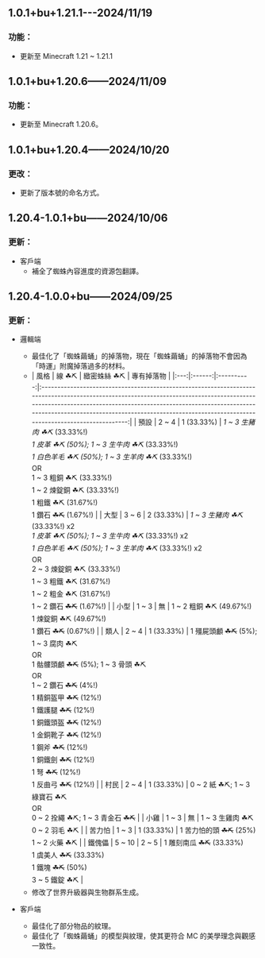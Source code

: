 ## 1.0.1+bu+1.21.1---2024/11/19

### 功能：

- 更新至 Minecraft 1.21 ~ 1.21.1

## 1.0.1+bu+1.20.6——2024/11/09

### 功能：

- 更新至 Minecraft 1.20.6。

## 1.0.1+bu+1.20.4——2024/10/20

### 更改：

- 更新了版本號的命名方式。

## 1.20.4-1.0.1+bu——2024/10/06

### 更新：

- 客戶端
	- 補全了蜘蛛內容進度的資源包翻譯。

## 1.20.4-1.0.0+bu——2024/09/25

### 更新：

- 邏輯端
	- 最佳化了「蜘蛛繭蛹」的掉落物，現在「蜘蛛繭蛹」的掉落物不會因為「時運」附魔掉落過多的材料。
	- | 風格  |  線 ☘⛏  |  緻密蛛絲 ☘⛏   |                                                                                                                                                        專有掉落物                                                                                                                                                        |
	        |:---:|:------:|:----------:|:-------------------------------------------------------------------------------------------------------------------------------------------------------------------------------------------------------------------------------------------------------------------------------------------------------------------:|
	  | 預設  | 2 ~ 4  | 1 (33.33%) |                                         *1 ~ 3 生豬肉 ☘⛏* (33.33%!) <br> *1 皮革 ☘⛏ (50%); 1 ~ 3 生牛肉 ☘⛏* (33.33%!) <br> *1 白色羊毛 ☘⛏ (50%); 1 ~ 3 生羊肉 ☘⛏* (33.33%!) <br>OR<br> 1 ~ 3 粗銅 ☘⛏ (33.33%!) <br> 1 ~ 2 煉錠銅 ☘⛏ (33.33%!) <br> 1 粗鐵 ☘⛏ (31.67%!) <br> 1 鑽石 ~~☘⛏~~ (1.67%!)                                          |
	  | 大型  | 3 ~ 6  | 2 (33.33%) |                                 *1 ~ 3 生豬肉 ☘⛏* (33.33%!) x2 <br> *1 皮革 ☘⛏ (50%); 1 ~ 3 生牛肉 ☘⛏* (33.33%!) x2 <br> *1 白色羊毛 ☘⛏ (50%); 1 ~ 3 生羊肉 ☘⛏* (33.33%!) x2 <br>OR<br> 2 ~ 3 煉錠銅 ☘⛏ (33.33%!) <br> 1 ~ 3 粗鐵 ☘⛏ (31.67%!) <br> 1 ~ 2 粗金 ☘⛏ (31.67%!) <br> 1 ~ 2 鑽石 ~~☘⛏~~ (1.67%!)                                 |
	  | 小型  | 1 ~ 3  |     無      |                                                                                                                       1 ~ 2 粗銅 ☘⛏ (49.67%!) <br> 1 煉錠銅 ☘⛏ (49.67%!) <br> 1 鑽石 ~~☘⛏~~ (0.67%!)                                                                                                                       |
	  | 類人  | 2 ~ 4  | 1 (33.33%) | 1 殭屍頭顱 ~~☘⛏~~ (5%); 1 ~ 3 腐肉 ☘⛏ <br>OR<br> 1 骷髏頭顱 ~~☘⛏~~ (5%); 1 ~ 3 骨頭 ☘⛏ <br>OR<br> 1 ~ 2 鑽石 ~~☘⛏~~ (4%!) <br> 1 精銅盔甲 ~~☘⛏~~ (12%!) <br> 1 鐵護腿 ~~☘⛏~~ (12%!) <br> 1 銅鐵頭盔 ~~☘⛏~~ (12%!) <br> 1 金銅靴子 ~~☘⛏~~ (12%!) <br> 1 鋼斧 ~~☘⛏~~ (12%!) <br> 1 銅鐵劍 ~~☘⛏~~ (12%!) <br> 1 弩 ~~☘⛏~~ (12%!) <br> 1 反曲弓 ~~☘⛏~~ (12%!) |
	  | 村民  | 2 ~ 4  | 1 (33.33%) |                                                                                                                          0 ~ 2 紙 ☘⛏; 1 ~ 3 綠寶石 ☘⛏ <br>OR<br> 0 ~ 2 拴繩 ☘⛏; 1 ~ 3 青金石 ~~☘⛏~~                                                                                                                          |
	  | 小雞  | 1 ~ 3  |     無      |                                                                                                                                            1 ~ 3 生雞肉 ☘⛏ <br> 0 ~ 2 羽毛 ☘⛏                                                                                                                                            |
	  | 苦力怕 | 1 ~ 3  | 1 (33.33%) |                                                                                                                                        1 苦力怕的頭 ~~☘⛏~~ (25%) <br> 1 ~ 2 火藥 ☘⛏                                                                                                                                        |
	  | 鐵傀儡 | 5 ~ 10 |   2 ~ 5    |                                                                                                              1 雕刻南瓜 ~~☘⛏~~ (33.33%) <br> 1 虞美人 ~~☘⛏~~ (33.33%) <br> 1 鐵塊 ~~☘⛏~~ (50%) <br> 3 ~ 5 鐵錠 ☘⛏                                                                                                              |
	- 修改了世界升級器與生物群系生成。

- 客戶端
	- 最佳化了部分物品的紋理。
	- 最佳化了「蜘蛛繭蛹」的模型與紋理，使其更符合 MC 的美學理念與觀感一致性。
